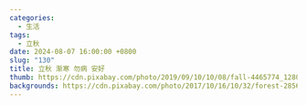 ```yaml
---
categories:
  - 生活
tags:
  - 立秋
date: 2024-08-07 16:00:00 +0800
slug: "130"
title: 立秋 渐寒 勿病 安好
thumb: https://cdn.pixabay.com/photo/2019/09/10/10/08/fall-4465774_1280.jpg
backgrounds: https://cdn.pixabay.com/photo/2017/10/16/10/32/forest-2856863_1280.jpg
---
```

